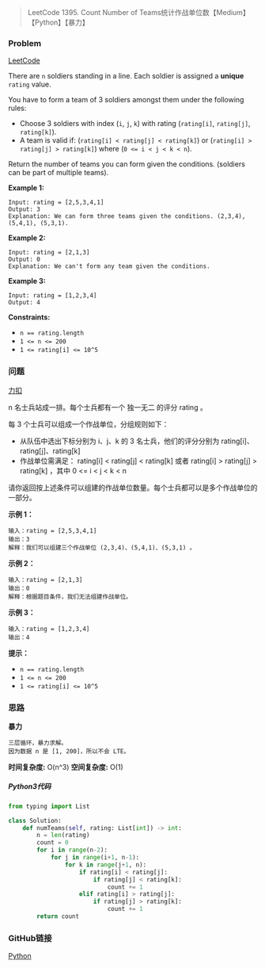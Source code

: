 > LeetCode 1395. Count Number of Teams统计作战单位数【Medium】【Python】【暴力】

### Problem

[LeetCode](https://leetcode.com/problems/count-number-of-teams/)

There are `n` soldiers standing in a line. Each soldier is assigned a **unique** `rating` value.

You have to form a team of 3 soldiers amongst them under the following rules:

- Choose 3 soldiers with index (`i`, `j`, `k`) with rating (`rating[i]`, `rating[j]`, `rating[k]`).
- A team is valid if: (`rating[i] < rating[j] < rating[k]`) or (`rating[i] > rating[j] > rating[k]`) where (`0 <= i < j < k < n`).

Return the number of teams you can form given the conditions. (soldiers can be part of multiple teams).

**Example 1:**

```
Input: rating = [2,5,3,4,1]
Output: 3
Explanation: We can form three teams given the conditions. (2,3,4), (5,4,1), (5,3,1). 
```

**Example 2:**

```
Input: rating = [2,1,3]
Output: 0
Explanation: We can't form any team given the conditions.
```

**Example 3:**

```
Input: rating = [1,2,3,4]
Output: 4
```

**Constraints:**

- `n == rating.length`
- `1 <= n <= 200`
- `1 <= rating[i] <= 10^5`

### 问题

[力扣](https://leetcode-cn.com/problems/count-number-of-teams/)

n 名士兵站成一排。每个士兵都有一个 独一无二 的评分 rating 。

每 3 个士兵可以组成一个作战单位，分组规则如下：

* 从队伍中选出下标分别为 i、j、k 的 3 名士兵，他们的评分分别为 rating[i]、rating[j]、rating[k]
* 作战单位需满足： rating[i] < rating[j] < rating[k] 或者 rating[i] > rating[j] > rating[k] ，其中  0 <= i < j < k < n

请你返回按上述条件可以组建的作战单位数量。每个士兵都可以是多个作战单位的一部分。 

**示例 1：**

```
输入：rating = [2,5,3,4,1]
输出：3
解释：我们可以组建三个作战单位 (2,3,4)、(5,4,1)、(5,3,1) 。
```

**示例 2：**

```
输入：rating = [2,1,3]
输出：0
解释：根据题目条件，我们无法组建作战单位。
```

**示例 3：**

```
输入：rating = [1,2,3,4]
输出：4
```

**提示：**

* `n == rating.length`
* `1 <= n <= 200`
* `1 <= rating[i] <= 10^5`

### 思路

**暴力**

```
三层循环，暴力求解。
因为数据 n 是 [1, 200]，所以不会 LTE。
```

**时间复杂度:** O(n^3)
**空间复杂度:** O(1)

##### Python3代码

```python
from typing import List

class Solution:
    def numTeams(self, rating: List[int]) -> int:
        n = len(rating)
        count = 0
        for i in range(n-2):
            for j in range(i+1, n-1):
                for k in range(j+1, n):
                    if rating[i] < rating[j]:
                        if rating[j] < rating[k]:
                            count += 1
                    elif rating[i] > rating[j]:
                        if rating[j] > rating[k]:
                            count += 1
        return count
```

### GitHub链接

[Python](https://github.com/Wonz5130/LeetCode-Solutions/blob/master/solutions/1395-Count-Number-of-Teams/1395.py)